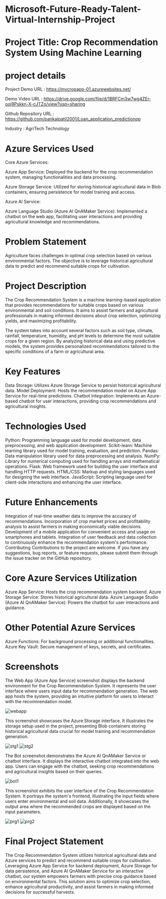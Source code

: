 # Microsoft-Future-Ready-Talent-Virtual-Internship-Project
# Project Title: Crop Recommendation System Using Machine Learning

# project details
Project Demo URL :
https://mycropapp-01.azurewebsites.net/

Demo Video URL :
https://drive.google.com/file/d/1BRFCm3w7wg4ZEr-ooj9Pskkn-X-cJTZo/view?usp=sharing

Github Repository URL :
https://github.com/pankajpatil2001/Loan_application_predictionpp

Industry : AgriTech Technology

# Azure Services Used

Core Azure Services:

Azure App Service: Deployed the backend for the crop recommendation system, managing functionalities and data processing.

Azure Storage Service: Utilized for storing historical agricultural data in Blob containers, ensuring persistence for model training and access.

Azure AI Service:

Azure Language Studio (Azure AI QnAMaker Service): Implemented a chatbot on the web app, facilitating user interactions and providing agricultural knowledge and recommendations.

# Problem Statement
Agriculture faces challenges in optimal crop selection based on various environmental factors. The objective is to leverage historical agricultural data to predict and recommend suitable crops for cultivation.

# Project Description
The Crop Recommendation System is a machine learning-based application that provides recommendations for suitable crops based on various environmental and soil conditions. It aims to assist farmers and agricultural professionals in making informed decisions about crop selection, optimizing yields, and maximizing profitability.

The system takes into account several factors such as soil type, climate, rainfall, temperature, humidity, and pH levels to determine the most suitable crops for a given region. By analyzing historical data and using predictive models, the system provides personalized recommendations tailored to the specific conditions of a farm or agricultural area.

# Key Features
Data Storage: Utilizes Azure Storage Service to persist historical agricultural data.
Model Deployment: Hosts the recommendation model on Azure App Service for real-time predictions.
Chatbot Integration: Implements an Azure-based chatbot for user interactions, providing crop recommendations and agricultural insights.

# Technologies Used
Python: Programming language used for model development, data preprocessing, and web application development.
Scikit-learn: Machine learning library used for model training, evaluation, and prediction.
Pandas: Data manipulation library used for data preprocessing and analysis.
NumPy: Library for numerical computing used for handling arrays and mathematical operations.
Flask: Web framework used for building the user interface and handling HTTP requests.
HTML/CSS: Markup and styling languages used for designing the web interface.
JavaScript: Scripting language used for client-side interactions and enhancing the user interface.


# Future Enhancements
Integration of real-time weather data to improve the accuracy of recommendations.
Incorporation of crop market prices and profitability analysis to assist farmers in making economically viable decisions.
Development of a mobile application for convenient access and usage on smartphones and tablets.
Integration of user feedback and data collection to continuously enhance the recommendation system's performance.
Contributing
Contributions to the project are welcome. If you have any suggestions, bug reports, or feature requests, please submit them through the issue tracker on the GitHub repository.
# Core Azure Services Utilization
Azure App Service: Hosts the crop recommendation system backend.
Azure Storage Service: Stores historical agricultural data.
Azure Language Studio (Azure AI QnAMaker Service): Powers the chatbot for user interactions and guidance.

# Other Potential Azure Services
Azure Functions: For background processing or additional functionalities.
Azure Key Vault: Secure management of keys, secrets, and certificates.

# Screenshots
The Web App (Azure App Service) screenshot displays the backend environment for the Crop Recommendation System. It represents the user interface where users input data for recommendation generation. The web app hosts the system, providing an intuitive platform for users to interact with the recommendation model.

![webapp](https://github.com/rutujarajguru2/crop-repo/assets/134579106/2c061757-5858-4ab6-a059-a3214d1c45d0)

This screenshot showcases the Azure Storage interface. It illustrates the storage setup used in the project, presenting Blob containers storing historical agricultural data crucial for model training and recommendation generation.

![stg1](https://github.com/rutujarajguru2/crop-repo/assets/134579106/9826f093-64a3-4d65-b3da-7dd0b9bd4daf)
![stg2](https://github.com/rutujarajguru2/crop-repo/assets/134579106/1ad23c3e-7401-4e39-922d-a078a8a0bc2a)

The Bot screenshot demonstrates the Azure AI QnAMaker Service or chatbot interface. It displays the interactive chatbot integrated into the web app. Users can engage with the chatbot, seeking crop recommendations and agricultural insights based on their queries.

![bot1](https://github.com/rutujarajguru2/crop-repo/assets/134579106/2cfc64e9-ecf9-44e4-8666-bfab60104ff7)

This screenshot exhibits the user interface of the Crop Recommendation System. It portrays the system's frontend, illustrating the input fields where users enter environmental and soil data. Additionally, it showcases the output area where the recommended crops are displayed based on the input parameters.

![prg1](https://github.com/rutujarajguru2/crop-repo/assets/134579106/8fdd1a89-0d56-4f50-a8c3-920497f5a95e)
![prg2](https://github.com/rutujarajguru2/crop-repo/assets/134579106/0413f0e2-ad0c-4458-b881-0defcba8568d)



# Final Project Statement

The Crop Recommendation System utilizes historical agricultural data and Azure services to predict and recommend suitable crops for cultivation. Leveraging Azure App Service for backend deployment, Azure Storage for data persistence, and Azure AI QnAMaker Service for an interactive chatbot, our system empowers farmers with precise crop guidance based on environmental factors. This solution aims to optimize crop selection, enhance agricultural productivity, and assist farmers in making informed decisions for successful harvests.
